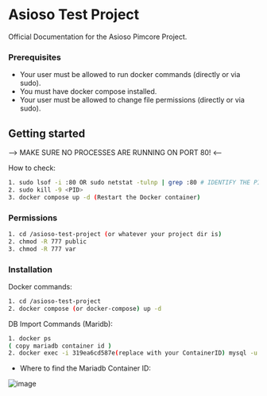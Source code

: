 # Asioso Test Project

Official Documentation for the Asioso Pimcore Project.

### Prerequisites

* Your user must be allowed to run docker commands (directly or via sudo).
* You must have docker compose installed.
* Your user must be allowed to change file permissions (directly or via sudo).

## Getting started

--> MAKE SURE NO PROCESSES ARE RUNNING ON PORT 80! <--

How to check:
```bash
1. sudo lsof -i :80 OR sudo netstat -tulnp | grep :80 # IDENTIFY THE PID OF THE PROCESS RUNNING ON PORT 80 TCP
2. sudo kill -9 <PID>
3. docker compose up -d (Restart the Docker container)
```

### Permissions

```bash
1. cd /asioso-test-project (or whatever your project dir is)
2. chmod -R 777 public
3. chmod -R 777 var
```

### Installation

Docker commands:
```bash
1. cd /asioso-test-project
2. docker compose (or docker-compose) up -d
```

DB Import Commands (Maridb):
```bash
1. docker ps 
( copy mariadb container id )
2. docker exec -i 319ea6cd587e(replace with your ContainerID) mysql -u root -pROOT pimcore < pimcore_db.sql ( sql dump file name) ( you need to run this command where your db.sql file located)
```
- Where to find the Mariadb Container ID:

![image](https://github.com/user-attachments/assets/6424740f-fb07-42c7-b03e-1b4e07ab5343)

